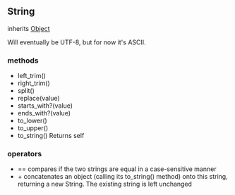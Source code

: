 ## String
inherits [Object](object.md)

Will eventually be UTF-8, but for now it's ASCII.

### methods
- left_trim()
- right_trim()
- split()
- replace(value)
- starts_with?(value)
- ends_with?(value)
- to_lower()
- to_upper()
- to_string() Returns self

### operators
- == compares if the two strings are equal in a case-sensitive manner
- \+ concatenates an object (calling its to_string() method) onto this string, returning a new String.  The existing string is left unchanged
